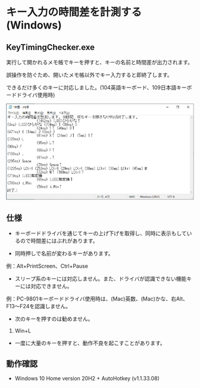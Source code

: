 # キー入力の時間差を計測する (Windows)

## KeyTimingChecker.exe

実行して開かれるメモ帳でキーを押すと、キーの名前と時間差が出力されます。

誤操作を防ぐため、開いたメモ帳以外でキー入力すると即終了します。

できるだけ多くのキーに対応しました。(104英語キーボード、109日本語キーボードドライバ使用時)

![画面サンプル](画面サンプル.png)

## 仕様

* キーボードドライバを通じてキーの上げ下げを取得し、同時に表示もしているので時間差にはぶれがあります。

* 同時押しで名前が変わるキーがあります。

例：Alt+PrintScreen、Ctrl+Pause

* スリープ系のキーには対応しません。また、ドライバが認識できない機能キーには対応できません。

例：PC-9801キーボードドライバ使用時は、(Mac)英数、(Mac)かな、右Alt、F13〜F24を認識しません。

* 次のキーを押すのは勧めません。

1. Win+L

* 一度に大量のキーを押すと、動作不良を起こすことがあります。

## 動作確認

* Windows 10 Home version 20H2 + AutoHotkey (v1.1.33.08)
